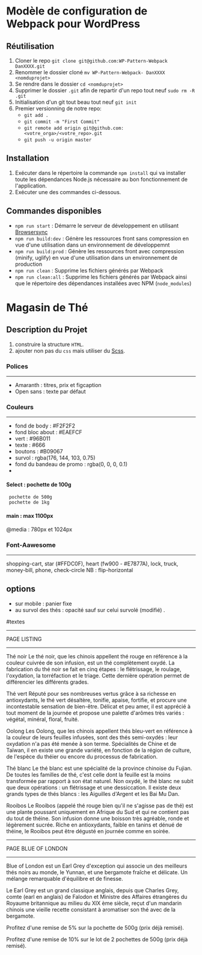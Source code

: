 # Modèle de configuration de Webpack pour WordPress

## Réutilisation

1. Cloner le repo `git clone git@github.com:WP-Pattern-Webpack DanXXXX.git`
2. Renommer le dossier cloné `mv WP-Pattern-Webpack- DanXXXX <nomduprojet>`
3. Se rendre dans le dossier `cd <nomduprojet>`
4. Supprimer le dossier `.git` afin de repartir d'un repo tout neuf `sudo rm -R .git`
5. Initialisation d'un git tout beau tout neuf `git init`
6. Premier versionning de notre repo:
    - `git add .`
    - `git commit -m "First Commit"`
    - `git remote add origin git@github.com:<votre_orga>/<votre_repo>.git`
    - `git push -u origin master`

## Installation

1. Exécuter dans le répertoire la commande `npm install` qui va installer toute les dépendances Node.js nécessaire au bon fonctionnement de l'application.
2. Exécuter une des commandes ci-dessous.

## Commandes disponibles

- `npm run start` : Démarre le serveur de développement en utilisant [Browsersync](https://www.browsersync.io/)
- `npm run build:dev` : Génère les ressources front sans compression en vue d'une utilisation dans un environnement de développemnt
- `npm run build:prod` : Génère les ressources front avec compression (minify, uglify) en vue d'une utilisation dans un environnement de production
- `npm run clean` : Supprime les fichiers générés par Webpack
- `npm run clean:all` : Supprime les fichiers générés par Webpack ainsi que le répertoire des dépendances installées avec NPM (`node_modules`)


#  Magasin de Thé

## Description du Projet

1. construire la structure `HTML`.
2. ajouter non pas du `css` mais utiliser du [Scss](https://sass-guidelin.es/fr/).

### Polices
--------
- Amaranth : titres, prix et figcaption
- Open sans : texte par défaut

### Couleurs
---------
- fond de body : #F2F2F2
- fond bloc  about : #EAEFCF
- vert : #96B011
- texte : #666
- boutons : #B09067
- survol : rgba(176, 144, 103, 0.75)
- fond du bandeau de promo : rgba(0, 0, 0, 0.1)
- 
#### Select : pochette de 100g

	 pochette de 500g
 	 pochette de 1kg

#### main : max 1100px

@media : 780px et 1024px

### Font-Aawesome
---
shopping-cart, star (#FFDC0F), heart (fw900 - #E7877A), lock, truck, money-bill, phone, check-circle
NB : flip-horizontal

## options

- sur mobile : panier fixe
- au survol des thés : opacité sauf sur celui survolé (modifié) .

#textes

***************
PAGE LISTING
***************

Thé noir
Le thé noir, que les chinois appellent thé rouge en référence à la couleur cuivrée de son infusion, est un thé complètement oxydé. La fabrication du thé noir se fait en cinq étapes : le flétrissage, le roulage, l'oxydation, la torréfaction et le triage. Cette dernière opération permet de différencier les différents grades.

Thé vert
Réputé pour ses nombreuses vertus grâce à sa richesse en antioxydants, le thé vert désaltère, tonifie, apaise, fortifie, et procure une incontestable sensation de bien-être. Délicat et peu amer, il est apprécié à tout moment de la journée et propose une palette d'arômes très variés : végétal, minéral, floral, fruité.

Oolong
Les Oolong, que les chinois appellent thés bleu-vert en référence à la couleur de leurs feuilles infusées, sont des thés semi-oxydés : leur oxydation n'a pas été menée à son terme. Spécialités de Chine et de Taïwan, il en existe une grande variété, en fonction de la région de culture, de l'espèce du théier ou encore du processus de fabrication.

Thé blanc
Le thé blanc est une spécialité de la province chinoise du Fujian. De toutes les familles de thé, c'est celle dont la feuille est la moins transformée par rapport à son état naturel. Non oxydé, le thé blanc ne subit que deux opérations : un flétrissage et une dessiccation. Il existe deux grands types de thés blancs : les Aiguilles d'Argent et les Bai Mu Dan.

Rooibos
Le Rooibos (appelé thé rouge bien qu'il ne s'agisse pas de thé) est une plante poussant uniquement en Afrique du Sud et qui ne contient pas du tout de théine. Son infusion donne une boisson très agréable, ronde et légèrement sucrée. Riche en antioxydants, faible en tanins et dénué de théine, le Rooibos peut être dégusté en journée comme en soirée.


************************
PAGE BLUE OF LONDON
*************************

Blue of London est un Earl Grey d'exception qui associe un des meilleurs thés noirs au monde, le Yunnan, et une bergamote fraîche et délicate. Un mélange remarquable d'équilibre et de finesse.

Le Earl Grey est un grand classique anglais, depuis que Charles Grey, comte (earl en anglais) de Falodon et Ministre des Affaires étrangères du Royaume britannique au milieu du XIX ème siècle, reçut d'un mandarin chinois une vieille recette consistant à aromatiser son thé avec de la bergamote.

Profitez d'une remise de 5% sur la pochette de 500g (prix déjà remisé).

Profitez d'une remise de 10% sur le lot de 2 pochettes de 500g (prix déjà remisé).
